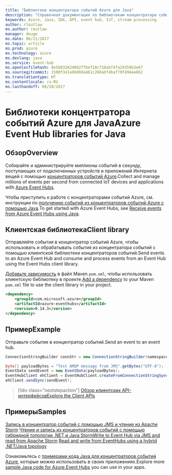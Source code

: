 ```yaml
---
title: "Библиотеки концентратора событий Azure для Java"
description: "Справочная документация по библиотекам концентратора событий для Java"
keywords: Azure, Java, SDK, API, event hub, IoT, stream processing
author: rloutlaw
ms.author: routlaw
manager: douge
ms.date: 06/21/2017
ms.topic: article
ms.prod: azure
ms.technology: azure
ms.devlang: java
ms.service: event-hub
ms.openlocfilehash: 8e5b032624862ffbef18c718abf4fa29359b3e67
ms.sourcegitcommit: 1500f341a96d9da461c288abf4baf79f494ae662
ms.translationtype: HT
ms.contentlocale: ru-RU
ms.lasthandoff: 08/28/2017
---
```

# <a name="azure-event-hub-libraries-for-java"></a><span data-ttu-id="3b6cf-104">Библиотеки концентратора событий Azure для Java</span><span class="sxs-lookup"><span data-stu-id="3b6cf-104">Azure Event Hub libraries for Java</span></span>

## <a name="overview"></a><span data-ttu-id="3b6cf-105">Обзор</span><span class="sxs-lookup"><span data-stu-id="3b6cf-105">Overview</span></span>

<span data-ttu-id="3b6cf-106">Собирайте и администрируйте миллионы событий в секунду, поступающих от подключенных устройств и приложений Интернета вещей с помощью [концентраторов событий Azure](/azure/event-hubs/event-hubs-what-is-event-hubs).</span><span class="sxs-lookup"><span data-stu-id="3b6cf-106">Collect and manage millions of events per second from connected IoT devices and applications with [Azure Event Hubs](/azure/event-hubs/event-hubs-what-is-event-hubs).</span></span>

<span data-ttu-id="3b6cf-107">Чтобы приступить к работе с концентраторами событий Azure, см. инструкции по [получению событий из концентраторов событий Azure с помощью Java](/azure/event-hubs/event-hubs-java-get-started-receive-eph).</span><span class="sxs-lookup"><span data-stu-id="3b6cf-107">To get started with Azure Event Hubs, see [Receive events from Azure Event Hubs using Java](/azure/event-hubs/event-hubs-java-get-started-receive-eph).</span></span>


## <a name="client-library"></a><span data-ttu-id="3b6cf-108">Клиентская библиотека</span><span class="sxs-lookup"><span data-stu-id="3b6cf-108">Client library</span></span>

<span data-ttu-id="3b6cf-109">Отправляйте события в концентратор событий Azure, чтобы использовать и обрабатывать события из концентратора событий с помощью клиентской библиотеки концентраторов событий.</span><span class="sxs-lookup"><span data-stu-id="3b6cf-109">Send events to an Azure Event Hub and consume and process events from an Event Hub using the Event Hubs client library.</span></span>

<span data-ttu-id="3b6cf-110">[Добавьте зависимость](https://maven.apache.org/guides/getting-started/index.html#How_do_I_use_external_dependencies) в файл Maven `pom.xml`, чтобы использовать клиентскую библиотеку в проекте.</span><span class="sxs-lookup"><span data-stu-id="3b6cf-110">[Add a dependency](https://maven.apache.org/guides/getting-started/index.html#How_do_I_use_external_dependencies) to your Maven `pom.xml` file to use the client library in your project.</span></span>  

```XML
<dependency>
    <groupId>com.microsoft.azure</groupId>
    <artifactId>azure-eventhubs</artifactId>
    <version>0.14.3</version>
</dependency>
```   

## <a name="example"></a><span data-ttu-id="3b6cf-111">Пример</span><span class="sxs-lookup"><span data-stu-id="3b6cf-111">Example</span></span>

<span data-ttu-id="3b6cf-112">Отправьте событие в концентратор событий.</span><span class="sxs-lookup"><span data-stu-id="3b6cf-112">Send an event to an event hub.</span></span>

```java
ConnectionStringBuilder connStr = new ConnectionStringBuilder(namespaceName, eventHubName,sasKeyName, sasKey);

byte[] payloadBytes = "Test AMQP message from JMS".getBytes("UTF-8");
EventData sendEvent = new EventData(payloadBytes);
EventHubClient ehClient = EventHubClient.createFromConnectionStringSync(connStr.toString());
ehClient.sendSync(sendEvent);
```

> [!div class="nextstepaction"]
> [<span data-ttu-id="3b6cf-113">Обзор клиентских API-интерфейсов</span><span class="sxs-lookup"><span data-stu-id="3b6cf-113">Explore the Client APIs</span></span>](/java/api/overview/azure/eventhub/clientlibrary)


## <a name="samples"></a><span data-ttu-id="3b6cf-114">Примеры</span><span class="sxs-lookup"><span data-stu-id="3b6cf-114">Samples</span></span>

<span data-ttu-id="3b6cf-115">[Запись в концентратор событий с помощью JMS и чтение из Apache Storm][1]
[Чтение и запись из концентраторов событий с помощью гибридной топологии .NET и Java Storm][2]</span><span class="sxs-lookup"><span data-stu-id="3b6cf-115">[Write to Event Hub via JMS and read from Apache Storm][1]
[Read and write from EventHubs using a hybrid .NET/Java topology][2]</span></span> 

[1]: https://github.com/Azure-Samples/event-hubs-java-storm-sender-jms-receiver
[2]: https://github.com/Azure-Samples/hdinsight-dotnet-java-storm-eventhub

<span data-ttu-id="3b6cf-116">Ознакомьтесь с [примерами кода Java для концентраторов событий Azure](https://azure.microsoft.com/resources/samples/?platform=java&term=event), которые можно использовать в своих приложениях.</span><span class="sxs-lookup"><span data-stu-id="3b6cf-116">Explore more [sample Java code for Azure Event Hubs](https://azure.microsoft.com/resources/samples/?platform=java&term=event) you can use in your apps.</span></span>

